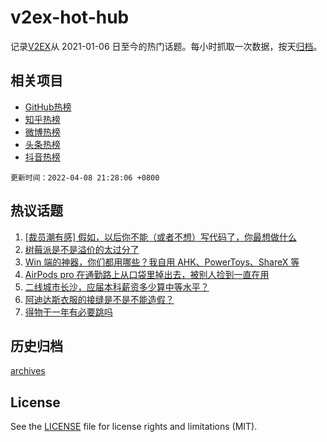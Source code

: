 # v2ex-hot-hub

 记录[V2EX](https://www.v2ex.com/)从 2021-01-06 日至今的热门话题。每小时抓取一次数据，按天[归档](archives)。
 
 ## 相关项目

- [GitHub热榜](https://github.com/lonnyzhang423/github-hot-hub)
- [知乎热榜](https://github.com/lonnyzhang423/zhihu-hot-hub)
- [微博热榜](https://github.com/lonnyzhang423/weibo-hot-hub)
- [头条热榜](https://github.com/lonnyzhang423/toutiao-hot-hub)
- [抖音热榜](https://github.com/lonnyzhang423/douyin-hot-hub)


 `更新时间：2022-04-08 21:28:06 +0800`

## 热议话题

1. [[裁员潮有感] 假如，以后你不能（或者不想）写代码了，你最想做什么](https://www.v2ex.com/t/845618)
1. [树莓派是不是溢价的太过分了](https://www.v2ex.com/t/845631)
1. [Win 端的神器，你们都用哪些？我自用 AHK、PowerToys、ShareX 等](https://www.v2ex.com/t/845584)
1. [AirPods pro 在通勤路上从口袋里掉出去，被别人捡到一直在用](https://www.v2ex.com/t/845597)
1. [二线城市长沙，应届本科薪资多少算中等水平？](https://www.v2ex.com/t/845705)
1. [阿迪达斯衣服的接缝是不是不能造假？](https://www.v2ex.com/t/845640)
1. [得物干一年有必要跳吗](https://www.v2ex.com/t/845607)

## 历史归档

[archives](archives)

## License

See the [LICENSE](LICENSE) file for license rights and limitations (MIT).
